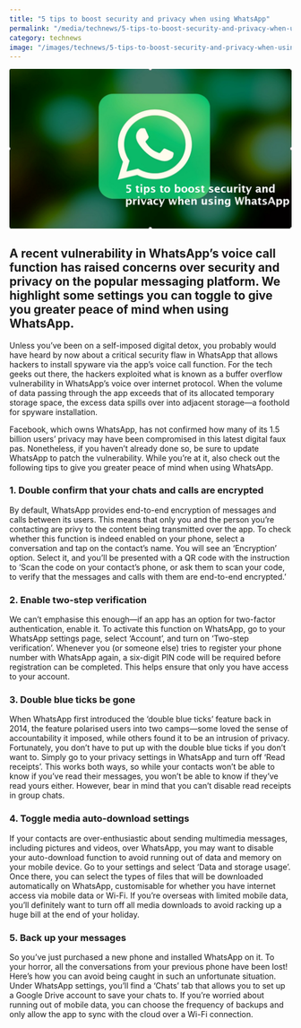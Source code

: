 ```yaml
---
title: "5 tips to boost security and privacy when using WhatsApp"
permalink: "/media/technews/5-tips-to-boost-security-and-privacy-when-using-whatsapp"
category: technews
image: "/images/technews/5-tips-to-boost-security-and-privacy-when-using-whatsapp.png"
---
```


![TechNews Whatsapp Tips](/images/technews/5-tips-to-boost-security-and-privacy-when-using-whatsapp.png)


A recent vulnerability in WhatsApp’s voice call function has raised concerns over security and privacy on the popular messaging platform. We highlight some settings you can toggle to give you greater peace of mind when using WhatsApp. 
---

Unless you’ve been on a self-imposed digital detox, you probably would have heard by now about a critical security flaw in WhatsApp that allows hackers to install spyware via the app’s voice call function. For the tech geeks out there, the hackers exploited what is known as a buffer overflow vulnerability in WhatsApp’s voice over internet protocol. When the volume of data passing through the app exceeds that of its allocated temporary storage space, the excess data spills over into adjacent storage—a foothold for spyware installation. 

Facebook, which owns WhatsApp, has not confirmed how many of its 1.5 billion users’ privacy may have been compromised in this latest digital faux pas. Nonetheless, if you haven’t already done so, be sure to update WhatsApp to patch the vulnerability. While you’re at it, also check out the following tips to give you greater peace of mind when using WhatsApp. 

### **1. Double confirm that your chats and calls are encrypted**

By default, WhatsApp provides end-to-end encryption of messages and calls between its users. This means that only you and the person you’re contacting are privy to the content being transmitted over the app. To check whether this function is indeed enabled on your phone, select a conversation and tap on the contact’s name. You will see an ‘Encryption’ option. Select it, and you’ll be presented with a QR code with the instruction to ‘Scan the code on your contact’s phone, or ask them to scan your code, to verify that the messages and calls with them are end-to-end encrypted.’

### **2. Enable two-step verification**

We can’t emphasise this enough—if an app has an option for two-factor authentication, enable it. To activate this function on WhatsApp, go to your WhatsApp settings page, select ‘Account’, and turn on ‘Two-step verification’. Whenever you (or someone else) tries to register your phone number with WhatsApp again, a six-digit PIN code will be required before registration can be completed. This helps ensure that only you have access to your account. 

### **3. Double blue ticks be gone**

When WhatsApp first introduced the ‘double blue ticks’ feature back in 2014, the feature polarised users into two camps—some loved the sense of accountability it imposed, while others found it to be an intrusion of privacy. Fortunately, you don’t have to put up with the double blue ticks if you don’t want to. Simply go to your privacy settings in WhatsApp and turn off ‘Read receipts’. This works both ways, so while your contacts won’t be able to know if you’ve read their messages, you won’t be able to know if they’ve read yours either. However, bear in mind that you can’t disable read receipts in group chats.

### **4. Toggle media auto-download settings**

If your contacts are over-enthusiastic about sending multimedia messages, including pictures and videos, over WhatsApp, you may want to disable your auto-download function to avoid running out of data and memory on your mobile device. Go to your settings and select ‘Data and storage usage’. Once there, you can select the types of files that will be downloaded automatically on WhatsApp, customisable for whether you have internet access via mobile data or Wi-Fi. If you’re overseas with limited mobile data, you’ll definitely want to turn off all media downloads to avoid racking up a huge bill at the end of your holiday.

### **5. Back up your messages**

So you’ve just purchased a new phone and installed WhatsApp on it. To your horror, all the conversations from your previous phone have been lost! Here’s how you can avoid being caught in such an unfortunate situation. Under WhatsApp settings, you’ll find a ‘Chats’ tab that allows you to set up a Google Drive account to save your chats to. If you’re worried about running out of mobile data, you can choose the frequency of backups and only allow the app to sync with the cloud over a Wi-Fi connection.
